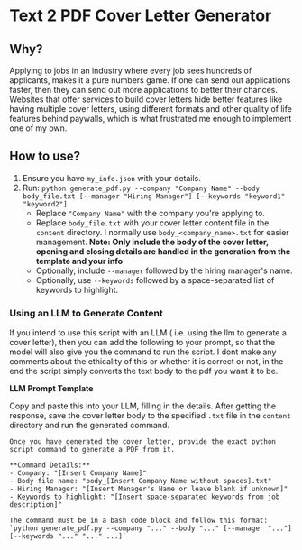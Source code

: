 # Text 2 PDF Cover Letter Generator

## Why? 
Applying to jobs in an industry where every job sees hundreds of applicants, makes it a pure numbers game. If one can send out applications faster, then they can send out more applications to better their chances. Websites that offer services to build cover letters hide better features like having multiple cover letters, using different formats and other quality of life features behind paywalls, which is what frustrated me enough to implement one of my own. 


## How to use?  

1.  Ensure you have `my_info.json` with your details.
2.  Run: `python generate_pdf.py --company "Company Name" --body body_file.txt [--manager "Hiring Manager"] [--keywords "keyword1" "keyword2"]`
    *   Replace `"Company Name"` with the company you're applying to.
    *   Replace `body_file.txt` with your cover letter content file in the `content` directory. I normally use `body_<company_name>.txt` for easier management. **Note: Only include the body of the cover letter, opening and closing details are handled in the generation from the template and your info**
    *   Optionally, include `--manager` followed by the hiring manager's name.
    *   Optionally, use `--keywords` followed by a space-separated list of keywords to highlight.

### Using an LLM to Generate Content

If you intend to use this script with an LLM ( i.e. using the llm to generate a cover letter), then you can add the following to your prompt, so that the model will also give you the command to run the script. 
I dont make any comments about the ethicality of this or whether it is correct or not, in the end the script simply converts the text body to the pdf you want it to be. 

**LLM Prompt Template**

Copy and paste this into your LLM, filling in the details. After getting the response, save the cover letter body to the specified `.txt` file in the `content` directory and run the generated command.

```text
Once you have generated the cover letter, provide the exact python script command to generate a PDF from it.

**Command Details:**
- Company: "[Insert Company Name]"
- Body file name: "body_[Insert Company Name without spaces].txt"
- Hiring Manager: "[Insert Manager's Name or leave blank if unknown]"
- Keywords to highlight: "[Insert space-separated keywords from job description]"

The command must be in a bash code block and follow this format: `python generate_pdf.py --company "..." --body "..." [--manager "..."] [--keywords "..." "..." ...]`


```
